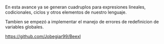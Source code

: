 En esta avance ya se generan cuadruplos para expresiones lineales,
codicionales, ciclos y otros elementos de nuestro lenguaje. 

Tambien se empezó a implementar el manejo de errores de redefinicion de variables globales.

https://github.com/Jobegiar99/Beexl